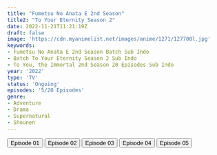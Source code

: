 ```yaml
---
title: "Fumetsu No Anata E 2nd Season"
title2: "To Your Eternity Season 2"
date: 2022-11-21T11:21:19Z
draft: false
image: 'https://cdn.myanimelist.net/images/anime/1271/127700l.jpg'
keywords:
- Fumetsu No Anata E 2nd Season Batch Sub Indo
- Batch To Your Eternity Season 2 Sub Indo
- To You, the Immortal 2nd Season 20 Episodes Sub Indo
year: '2022'
type: 'TV'
status: 'Ongoing'
episodes: '5/20 Episodes'
genre:
- Adventure
- Drama
- Supernatural
- Shounen
---
```


<div class="d-g gg-5 gtc-r ai-c">
<button onclick="window.open('?arc=GHKHaamTbu_20221031/1/MP4/Kuramanime-FMSATE_S2-01-480p-BGlobal','_blank')">Episode 01</button>
<button onclick="window.open('?arc=bODGnfB9pl_20221031/2/MP4/Kuramanime-FMSATE_S2-02-480p-BGlobal','_blank')">Episode 02</button>
<button onclick="window.open('?arc=XhMXu6wXiz_20221108/3/MP4/Kuramanime-FMSATE_S2-03-480p-BGlobal','_blank')">Episode 03</button>
<button onclick="window.open('?arc=mtp4gQWozG_20221114/4/MP4/Kuramanime-FMSATE_S2-04-480p-BGlobal','_blank')">Episode 04</button>
<button onclick="window.open('?arc=20221120_Kusagiri-asia-FumeAnata-S2-05-480p-mp4/Kusagiri.asia_FumeAnata.S2--05_480p','_blank')">Episode 05</button>
</div>